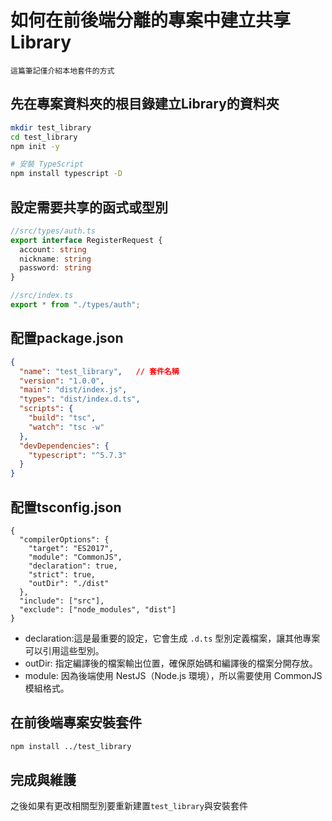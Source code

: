 # 如何在前後端分離的專案中建立共享Library

`這篇筆記僅介紹本地套件的方式`

## 先在專案資料夾的根目錄建立Library的資料夾

```bash
mkdir test_library
cd test_library
npm init -y

# 安裝 TypeScript
npm install typescript -D
```

## 設定需要共享的函式或型別

```typescript
//src/types/auth.ts
export interface RegisterRequest {
  account: string
  nickname: string
  password: string
}

//src/index.ts
export * from "./types/auth";
```

## 配置package.json

```json
{
  "name": "test_library",   // 套件名稱
  "version": "1.0.0",
  "main": "dist/index.js",
  "types": "dist/index.d.ts",
  "scripts": {
    "build": "tsc",
    "watch": "tsc -w"
  },
  "devDependencies": {
    "typescript": "^5.7.3"
  }
}

```

## 配置tsconfig.json

```jsonld
{
  "compilerOptions": {
    "target": "ES2017",
    "module": "CommonJS",
    "declaration": true,
    "strict": true,
    "outDir": "./dist"
  },
  "include": ["src"],
  "exclude": ["node_modules", "dist"]
}
```

- declaration:這是最重要的設定，它會生成 `.d.ts` 型別定義檔案，讓其他專案可以引用這些型別。
- outDir: 指定編譯後的檔案輸出位置，確保原始碼和編譯後的檔案分開存放。
- module: 因為後端使用 NestJS（Node.js 環境），所以需要使用 CommonJS 模組格式。

## 在前後端專案安裝套件

```bash
npm install ../test_library
```

## 完成與維護

之後如果有更改相關型別要重新建置`test_library`與安裝套件
